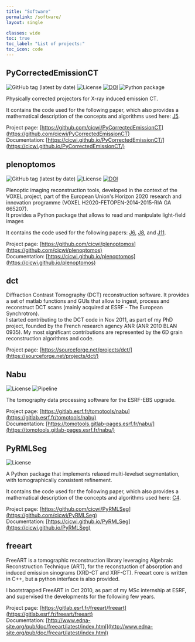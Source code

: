 ```yaml
---
title: "Software"
permalink: /software/
layout: single

classes: wide
toc: true
toc_label: "List of projects:"
toc_icon: code
---
```


## PyCorrectedEmissionCT
![GitHub tag (latest by date)](https://img.shields.io/github/v/tag/cicwi/PyCorrectedEmissionCT)
![License](https://img.shields.io/github/license/cicwi/PyCorrectedEmissionCT)
[![DOI](https://zenodo.org/badge/218092017.svg)](https://zenodo.org/badge/latestdoi/218092017)
![Python package](https://github.com/cicwi/PyCorrectedEmissionCT/actions/workflows/pythonpackage.yml/badge.svg)

Physically corrected projectors for X-ray induced emission CT.

It contains the code used for the following paper, which also provides a mathematical description of the concepts and algorithms used here: [J5](publications.md#J5).

Project page: [https://github.com/cicwi/PyCorrectedEmissionCT](https://github.com/cicwi/PyCorrectedEmissionCT)  
Documentation: [https://cicwi.github.io/PyCorrectedEmissionCT/](https://cicwi.github.io/PyCorrectedEmissionCT/)

## plenoptomos
![GitHub tag (latest by date)](https://img.shields.io/github/v/tag/cicwi/plenoptomos)
![License](https://img.shields.io/github/license/cicwi/plenoptomos)
[![DOI](https://zenodo.org/badge/176960959.svg)](https://zenodo.org/badge/latestdoi/176960959)

Plenoptic imaging reconstruction tools, developed in the context of the VOXEL project, part of the European Union's Horizon 2020 research and innovation programme (VOXEL H2020-FETOPEN-2014-2015-RIA GA 665207).  
It provides a Python package that allows to read and manipulate light-field images

It contains the code used for the following papers: [J6](publications.md#J6), [J8](publications.md#J8), and [J11](publications.md#J11).

Project page: [https://github.com/cicwi/plenoptomos](https://github.com/cicwi/plenoptomos)  
Documentation: [https://cicwi.github.io/plenoptomos](https://cicwi.github.io/plenoptomos)  

## dct

Diffraction Contrast Tomography (DCT) reconstruction software.
It provides a set of matlab functions and GUIs that allow to ingest, process and reconstruct DCT scans (mainly acquired at ESRF - The European Synchrotron).  
I started contributing to the DCT code in Nov 2011, as part of my PhD project, founded by the French research agency ANR (ANR 2010 BLAN 0935).
My most significant contributions are represented by the 6D grain reconstruction algorithms and code.

Project page: [https://sourceforge.net/projects/dct/](https://sourceforge.net/projects/dct/)  

## Nabu
![License](https://img.shields.io/badge/license-MIT-green.svg)
![Pipeline](https://gitlab.esrf.fr/tomotools/nabu/badges/master/pipeline.svg)

The tomography data processing software for the ESRF-EBS upgrade.

Project page: [https://gitlab.esrf.fr/tomotools/nabu](https://gitlab.esrf.fr/tomotools/nabu)  
Documentation: [https://tomotools.gitlab-pages.esrf.fr/nabu/](https://tomotools.gitlab-pages.esrf.fr/nabu/)

## PyRMLSeg
![License](https://img.shields.io/github/license/cicwi/PyRMLSeg)

A Python package that implements relaxed multi-levelset segmentation, with tomographically consistent refinement.

It contains the code used for the following paper, which also provides a mathematical description of the concepts and algorithms used here: [C4](publications.md#C4).

Project page: [https://github.com/cicwi/PyRMLSeg](https://github.com/cicwi/PyRMLSeg)  
Documentation: [https://cicwi.github.io/PyRMLSeg](https://cicwi.github.io/PyRMLSeg)  

## freeart

FreeART is a tomographic reconstruction library leveraging Algebraic Reconstruction Technique (ART), for the reconstuction of absorption and induced emission sinograms (XRD-CT and XRF-CT).
Freeart core is written in C++, but a python interface is also provided.

I bootstrapped FreeART in Oct 2010, as part of my MSc internship at ESRF, and supervised the developments for the following few years.

Project page: [https://gitlab.esrf.fr/freeart/freeart](https://gitlab.esrf.fr/freeart/freeart)  
Documentation: [http://www.edna-site.org/pub/doc/freeart/latest/index.html](http://www.edna-site.org/pub/doc/freeart/latest/index.html)  

